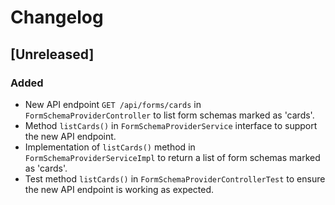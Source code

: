 # Changelog

## [Unreleased]

### Added
- New API endpoint `GET /api/forms/cards` in `FormSchemaProviderController` to list form schemas marked as 'cards'.
- Method `listCards()` in `FormSchemaProviderService` interface to support the new API endpoint.
- Implementation of `listCards()` method in `FormSchemaProviderServiceImpl` to return a list of form schemas marked as 'cards'.
- Test method `listCards()` in `FormSchemaProviderControllerTest` to ensure the new API endpoint is working as expected.
